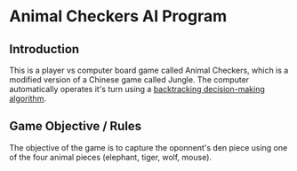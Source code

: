 # Animal Checkers AI Program

## Introduction
This is a player vs computer board game called Animal Checkers, which is a modified version of a Chinese game called Jungle. The computer
automatically operates it's turn using a [backtracking decision-making algorithm](https://en.wikipedia.org/wiki/Minimax#Minimax_algorithm_with_alternate_moves).

## Game Objective / Rules

The objective of the game is to capture the oponnent's den piece using one of the four animal pieces (elephant, tiger, wolf, mouse).
